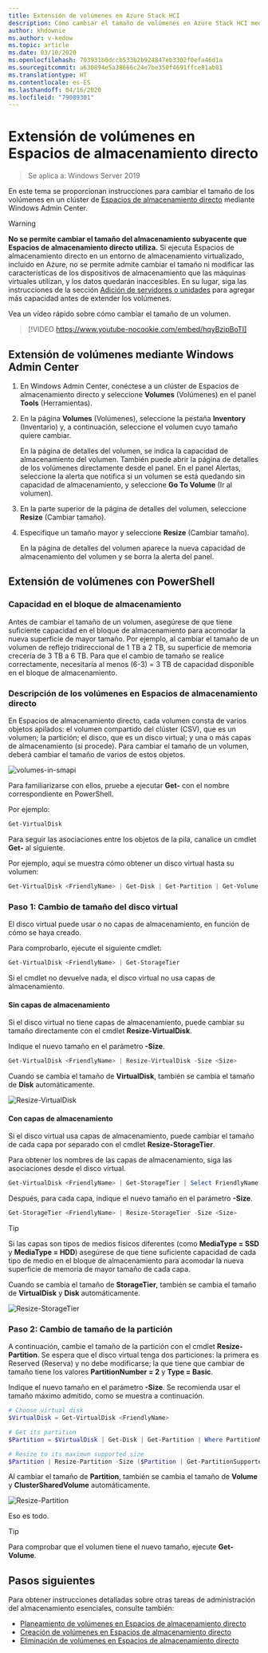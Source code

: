 ```yaml
---
title: Extensión de volúmenes en Azure Stack HCI
description: Cómo cambiar el tamaño de volúmenes en Azure Stack HCI mediante Windows Admin Center y PowerShell.
author: khdownie
ms.author: v-kedow
ms.topic: article
ms.date: 03/10/2020
ms.openlocfilehash: 703931b0dccb533b2b924847eb3302f0efa46d1a
ms.sourcegitcommit: a630894e5a38666c24e7be350f4691ffce81ab81
ms.translationtype: HT
ms.contentlocale: es-ES
ms.lasthandoff: 04/16/2020
ms.locfileid: "79089301"
---
```

# <a name="extending-volumes-in-storage-spaces-direct"></a>Extensión de volúmenes en Espacios de almacenamiento directo
> Se aplica a: Windows Server 2019

En este tema se proporcionan instrucciones para cambiar el tamaño de los volúmenes en un clúster de [Espacios de almacenamiento directo](/windows-server/storage/storage-spaces/storage-spaces-direct-overview) mediante Windows Admin Center.

> [!WARNING]
> **No se permite cambiar el tamaño del almacenamiento subyacente que Espacios de almacenamiento directo utiliza.** Si ejecuta Espacios de almacenamiento directo en un entorno de almacenamiento virtualizado, incluido en Azure, no se permite admite cambiar el tamaño ni modificar las características de los dispositivos de almacenamiento que las máquinas virtuales utilizan, y los datos quedarán inaccesibles. En su lugar, siga las instrucciones de la sección [Adición de servidores o unidades](/windows-server/storage/storage-spaces/add-nodes) para agregar más capacidad antes de extender los volúmenes.

Vea un vídeo rápido sobre cómo cambiar el tamaño de un volumen.

> [!VIDEO https://www.youtube-nocookie.com/embed/hqyBzipBoTI]

## <a name="extending-volumes-using-windows-admin-center"></a>Extensión de volúmenes mediante Windows Admin Center

1. En Windows Admin Center, conéctese a un clúster de Espacios de almacenamiento directo y seleccione **Volumes** (Volúmenes) en el panel **Tools** (Herramientas).
2. En la página **Volumes** (Volúmenes), seleccione la pestaña **Inventory** (Inventario) y, a continuación, seleccione el volumen cuyo tamaño quiere cambiar.

    En la página de detalles del volumen, se indica la capacidad de almacenamiento del volumen. También puede abrir la página de detalles de los volúmenes directamente desde el panel. En el panel Alertas, seleccione la alerta que notifica si un volumen se está quedando sin capacidad de almacenamiento, y seleccione **Go To Volume** (Ir al volumen).

4. En la parte superior de la página de detalles del volumen, seleccione **Resize** (Cambiar tamaño).
5. Especifique un tamaño mayor y seleccione **Resize** (Cambiar tamaño).

    En la página de detalles del volumen aparece la nueva capacidad de almacenamiento del volumen y se borra la alerta del panel.

## <a name="extending-volumes-using-powershell"></a>Extensión de volúmenes con PowerShell

### <a name="capacity-in-the-storage-pool"></a>Capacidad en el bloque de almacenamiento

Antes de cambiar el tamaño de un volumen, asegúrese de que tiene suficiente capacidad en el bloque de almacenamiento para acomodar la nueva superficie de mayor tamaño. Por ejemplo, al cambiar el tamaño de un volumen de reflejo tridireccional de 1 TB a 2 TB, su superficie de memoria crecería de 3 TB a 6 TB. Para que el cambio de tamaño se realice correctamente, necesitaría al menos (6-3) = 3 TB de capacidad disponible en el bloque de almacenamiento.

### <a name="familiarity-with-volumes-in-storage-spaces"></a>Descripción de los volúmenes en Espacios de almacenamiento directo

En Espacios de almacenamiento directo, cada volumen consta de varios objetos apilados: el volumen compartido del clúster (CSV), que es un volumen; la partición; el disco, que es un disco virtual; y una o más capas de almacenamiento (si procede). Para cambiar el tamaño de un volumen, deberá cambiar el tamaño de varios de estos objetos.

![volumes-in-smapi](media/extend-volumes/volumes-in-smapi.png)

Para familiarizarse con ellos, pruebe a ejecutar **Get-** con el nombre correspondiente en PowerShell.

Por ejemplo:

```PowerShell
Get-VirtualDisk
```

Para seguir las asociaciones entre los objetos de la pila, canalice un cmdlet **Get-** al siguiente.

Por ejemplo, aquí se muestra cómo obtener un disco virtual hasta su volumen:

```PowerShell
Get-VirtualDisk <FriendlyName> | Get-Disk | Get-Partition | Get-Volume 
```

### <a name="step-1--resize-the-virtual-disk"></a>Paso 1: Cambio de tamaño del disco virtual

El disco virtual puede usar o no capas de almacenamiento, en función de cómo se haya creado.

Para comprobarlo, ejecute el siguiente cmdlet:

```PowerShell
Get-VirtualDisk <FriendlyName> | Get-StorageTier 
```

Si el cmdlet no devuelve nada, el disco virtual no usa capas de almacenamiento.

#### <a name="no-storage-tiers"></a>Sin capas de almacenamiento

Si el disco virtual no tiene capas de almacenamiento, puede cambiar su tamaño directamente con el cmdlet **Resize-VirtualDisk**.

Indique el nuevo tamaño en el parámetro **-Size**.

```PowerShell
Get-VirtualDisk <FriendlyName> | Resize-VirtualDisk -Size <Size>
```

Cuando se cambia el tamaño de **VirtualDisk**, también se cambia el tamaño de **Disk** automáticamente.

![Resize-VirtualDisk](media/extend-volumes/Resize-VirtualDisk.gif)

#### <a name="with-storage-tiers"></a>Con capas de almacenamiento

Si el disco virtual usa capas de almacenamiento, puede cambiar el tamaño de cada capa por separado con el cmdlet **Resize-StorageTier**.

Para obtener los nombres de las capas de almacenamiento, siga las asociaciones desde el disco virtual.

```PowerShell
Get-VirtualDisk <FriendlyName> | Get-StorageTier | Select FriendlyName
```

Después, para cada capa, indique el nuevo tamaño en el parámetro **-Size**.

```PowerShell
Get-StorageTier <FriendlyName> | Resize-StorageTier -Size <Size>
```

> [!TIP]
> Si las capas son tipos de medios físicos diferentes (como **MediaType = SSD** y **MediaType = HDD**) asegúrese de que tiene suficiente capacidad de cada tipo de medio en el bloque de almacenamiento para acomodar la nueva superficie de memoria de mayor tamaño de cada capa.

Cuando se cambia el tamaño de **StorageTier**, también se cambia el tamaño de **VirtualDisk** y **Disk** automáticamente.

![Resize-StorageTier](media/extend-volumes/Resize-StorageTier.gif)

### <a name="step-2--resize-the-partition"></a>Paso 2: Cambio de tamaño de la partición

A continuación, cambie el tamaño de la partición con el cmdlet **Resize-Partition**. Se espera que el disco virtual tenga dos particiones: la primera es Reserved (Reserva) y no debe modificarse; la que tiene que cambiar de tamaño tiene los valores **PartitionNumber = 2** y **Type = Basic**.

Indique el nuevo tamaño en el parámetro **-Size**. Se recomienda usar el tamaño máximo admitido, como se muestra a continuación.

```PowerShell
# Choose virtual disk
$VirtualDisk = Get-VirtualDisk <FriendlyName>

# Get its partition
$Partition = $VirtualDisk | Get-Disk | Get-Partition | Where PartitionNumber -Eq 2

# Resize to its maximum supported size 
$Partition | Resize-Partition -Size ($Partition | Get-PartitionSupportedSize).SizeMax
```

Al cambiar el tamaño de **Partition**, también se cambia el tamaño de **Volume** y **ClusterSharedVolume** automáticamente.

![Resize-Partition](media/extend-volumes/Resize-Partition.gif)

Eso es todo.

> [!TIP]
> Para comprobar que el volumen tiene el nuevo tamaño, ejecute **Get-Volume**.

## <a name="next-steps"></a>Pasos siguientes

Para obtener instrucciones detalladas sobre otras tareas de administración del almacenamiento esenciales, consulte también:

- [Planeamiento de volúmenes en Espacios de almacenamiento directo](/windows-server/storage/storage-spaces/plan-volumes)
- [Creación de volúmenes en Espacios de almacenamiento directo](/windows-server/storage/storage-spaces/create-volumes)
- [Eliminación de volúmenes en Espacios de almacenamiento directo](/windows-server/storage/storage-spaces/delete-volumes)
